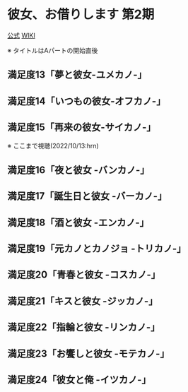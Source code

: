 # 彼女、お借りします 第2期

[公式](https://kanokari-official.com/) 
[WIKI](https://ja.wikipedia.org/wiki/%E5%BD%BC%E5%A5%B3%E3%80%81%E3%81%8A%E5%80%9F%E3%82%8A%E3%81%97%E3%81%BE%E3%81%99) 

※ タイトルはAパートの開始直後

## 満足度13「夢と彼女-ユメカノ-」

## 満足度14「いつもの彼女-オフカノ-」

## 満足度15「再来の彼女-サイカノ-」

※ ここまで視聴(2022/10/13:hrn)

## 満足度16「夜と彼女 -バンカノ-」

## 満足度17「誕生日と彼女 -バーカノ-」

## 満足度18「酒と彼女 -エンカノ-」

## 満足度19「元カノとカノジョ -トリカノ-」

## 満足度20「青春と彼女 -コスカノ-」

## 満足度21「キスと彼女 -ジッカノ-」

## 満足度22「指輪と彼女 -リンカノ-」

## 満足度23「お饗しと彼女 -モテカノ-」

## 満足度24「彼女と俺 -イツカノ-」
